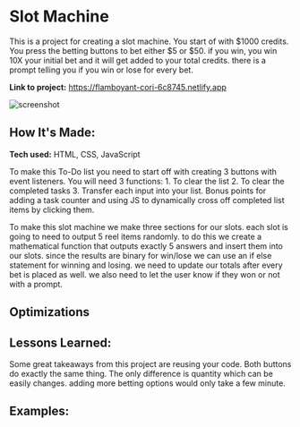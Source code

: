 # Slot Machine
This is a project for creating a slot machine. You start of with $1000 credits. You press the betting buttons to bet either $5 or $50. if you win, you win 10X your initial bet and it will get added to your total credits. there is a prompt telling you if you win or lose for every bet.

**Link to project:** https://flamboyant-cori-6c8745.netlify.app

![screenshot](img/screenshot.jpg)

## How It's Made: 

**Tech used:** HTML, CSS, JavaScript

To make this To-Do list you need to start off with creating 3 buttons with event listeners. You will need 3 functions: 1. To clear the list 2. To clear the completed tasks 3. Transfer each input into your list. Bonus points for adding a task counter and using JS to dynamically cross off completed list items by clicking them.

To make this slot machine we make three sections for our slots. each slot is going to need to output 5 reel items randomly. to do this we create a mathematical function that outputs exactly 5 answers and insert them into our slots. since the results are binary for win/lose we can use an if else statement for winning and losing.  we need to update our totals after every bet is placed as well. we also need to let the user know if they won or not with a prompt. 

## Optimizations


## Lessons Learned:

Some great takeaways from this project are reusing your code. Both buttons do exactly the same thing. The only difference is quantity which can be easily changes. adding more betting options would only take a few minute.

## Examples:



